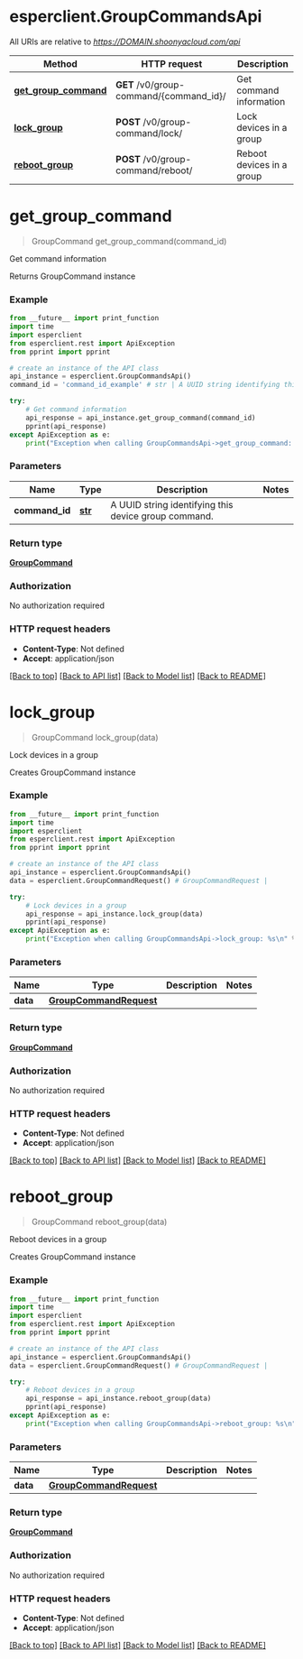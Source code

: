 # esperclient.GroupCommandsApi

All URIs are relative to *https://DOMAIN.shoonyacloud.com/api*

Method | HTTP request | Description
------------- | ------------- | -------------
[**get_group_command**](GroupCommandsApi.md#get_group_command) | **GET** /v0/group-command/{command_id}/ | Get command information
[**lock_group**](GroupCommandsApi.md#lock_group) | **POST** /v0/group-command/lock/ | Lock devices in a group
[**reboot_group**](GroupCommandsApi.md#reboot_group) | **POST** /v0/group-command/reboot/ | Reboot devices in a group


# **get_group_command**
> GroupCommand get_group_command(command_id)

Get command information

Returns GroupCommand instance

### Example
```python
from __future__ import print_function
import time
import esperclient
from esperclient.rest import ApiException
from pprint import pprint

# create an instance of the API class
api_instance = esperclient.GroupCommandsApi()
command_id = 'command_id_example' # str | A UUID string identifying this device group command.

try:
    # Get command information
    api_response = api_instance.get_group_command(command_id)
    pprint(api_response)
except ApiException as e:
    print("Exception when calling GroupCommandsApi->get_group_command: %s\n" % e)
```

### Parameters

Name | Type | Description  | Notes
------------- | ------------- | ------------- | -------------
 **command_id** | [**str**](.md)| A UUID string identifying this device group command. | 

### Return type

[**GroupCommand**](GroupCommand.md)

### Authorization

No authorization required

### HTTP request headers

 - **Content-Type**: Not defined
 - **Accept**: application/json

[[Back to top]](#) [[Back to API list]](../README.md#documentation-for-api-endpoints) [[Back to Model list]](../README.md#documentation-for-models) [[Back to README]](../README.md)

# **lock_group**
> GroupCommand lock_group(data)

Lock devices in a group

Creates GroupCommand instance

### Example
```python
from __future__ import print_function
import time
import esperclient
from esperclient.rest import ApiException
from pprint import pprint

# create an instance of the API class
api_instance = esperclient.GroupCommandsApi()
data = esperclient.GroupCommandRequest() # GroupCommandRequest | 

try:
    # Lock devices in a group
    api_response = api_instance.lock_group(data)
    pprint(api_response)
except ApiException as e:
    print("Exception when calling GroupCommandsApi->lock_group: %s\n" % e)
```

### Parameters

Name | Type | Description  | Notes
------------- | ------------- | ------------- | -------------
 **data** | [**GroupCommandRequest**](GroupCommandRequest.md)|  | 

### Return type

[**GroupCommand**](GroupCommand.md)

### Authorization

No authorization required

### HTTP request headers

 - **Content-Type**: Not defined
 - **Accept**: application/json

[[Back to top]](#) [[Back to API list]](../README.md#documentation-for-api-endpoints) [[Back to Model list]](../README.md#documentation-for-models) [[Back to README]](../README.md)

# **reboot_group**
> GroupCommand reboot_group(data)

Reboot devices in a group

Creates GroupCommand instance

### Example
```python
from __future__ import print_function
import time
import esperclient
from esperclient.rest import ApiException
from pprint import pprint

# create an instance of the API class
api_instance = esperclient.GroupCommandsApi()
data = esperclient.GroupCommandRequest() # GroupCommandRequest | 

try:
    # Reboot devices in a group
    api_response = api_instance.reboot_group(data)
    pprint(api_response)
except ApiException as e:
    print("Exception when calling GroupCommandsApi->reboot_group: %s\n" % e)
```

### Parameters

Name | Type | Description  | Notes
------------- | ------------- | ------------- | -------------
 **data** | [**GroupCommandRequest**](GroupCommandRequest.md)|  | 

### Return type

[**GroupCommand**](GroupCommand.md)

### Authorization

No authorization required

### HTTP request headers

 - **Content-Type**: Not defined
 - **Accept**: application/json

[[Back to top]](#) [[Back to API list]](../README.md#documentation-for-api-endpoints) [[Back to Model list]](../README.md#documentation-for-models) [[Back to README]](../README.md)

